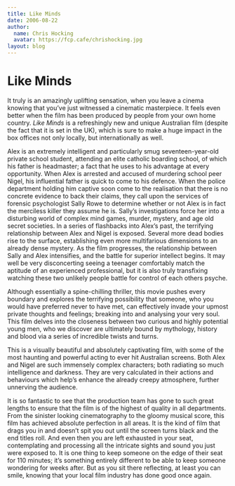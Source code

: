 ```yaml
---
title: Like Minds
date: 2006-08-22
author:
  name: Chris Hocking
  avatar: https://fcp.cafe/chrishocking.jpg
layout: blog
---
```

# Like Minds

It truly is an amazingly uplifting sensation, when you leave a cinema knowing that you’ve just witnessed a cinematic masterpiece. It feels even better when the film has been produced by people from your own home country. *Like Minds* is a refreshingly new and unique Australian film (despite the fact that it is set in the UK), which is sure to make a huge impact in the box offices not only locally, but internationally as well.

Alex is an extremely intelligent and particularly smug seventeen-year-old private school student, attending an elite catholic boarding school, of which his father is headmaster; a fact that he uses to his advantage at every opportunity. When Alex is arrested and accused of murdering school peer Nigel, his influential father is quick to come to his defence. When the police department holding him captive soon come to the realisation that there is no concrete evidence to back their claims, they call upon the services of forensic psychologist Sally Rowe to determine whether or not Alex is in fact the merciless killer they assume he is. Sally’s investigations force her into a disturbing world of complex mind games, murder, mystery, and age old secret societies. In a series of flashbacks into Alex’s past, the terrifying relationship between Alex and Nigel is exposed. Several more dead bodies rise to the surface, establishing even more multifarious dimensions to an already dense mystery. As the film progresses, the relationship between Sally and Alex intensifies, and the battle for superior intellect begins. It may well be very disconcerting seeing a teenager comfortably match the aptitude of an experienced professional, but it is also truly transfixing watching these two unlikely people battle for control of each others psyche.

Although essentially a spine-chilling thriller, this movie pushes every boundary and explores the terrifying possibility that someone, who you would have preferred never to have met, can effectively invade your upmost private thoughts and feelings; breaking into and analysing your very soul. This film delves into the closeness between two curious and highly potential young men, who we discover are ultimately bound by mythology, history and blood via a series of incredible twists and turns.

This is a visually beautiful and absolutely captivating film, with some of the most haunting and powerful acting to ever hit Australian screens. Both Alex and Nigel are such immensely complex characters; both radiating so much intelligence and darkness. They are very calculated in their actions and behaviours which help’s enhance the already creepy atmosphere, further unnerving the audience.

It is so fantastic to see that the production team has gone to such great lengths to ensure that the film is of the highest of quality in all departments. From the sinister looking cinematography to the gloomy musical score, this film has achieved absolute perfection in all areas. It is the kind of film that drags you in and doesn’t spit you out until the screen turns black and the end titles roll. And even then you are left exhausted in your seat, contemplating and processing all the intricate sights and sound you just were exposed to. It is one thing to keep someone on the edge of their seat for 110 minutes; it’s something entirely different to be able to keep someone wondering for weeks after. But as you sit there reflecting, at least you can smile, knowing that your local film industry has done good once again.